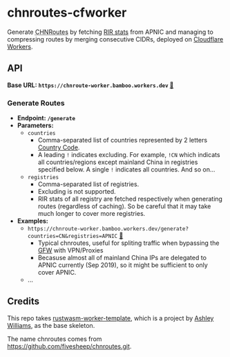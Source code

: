 # chnroutes-cfworker
Generate <abbr title="routes of mainland China">CHNRoutes</abbr> by fetching [RIR stats](https://www.apnic.net/about-apnic/corporate-documents/documents/resource-guidelines/rir-statistics-exchange-format/) from APNIC and managing to compressing routes by merging consecutive CIDRs, deployed on [Cloudflare Workers](https://workers.cloudflare.com/). 

## API
**Base URL: `https://chnroute-worker.bamboo.workers.dev` [🔗](https://chnroute-worker.bamboo.workers.dev)**

### Generate Routes
- **Endpoint: `/generate`**
- **Parameters:**
    - `countries`
        - Comma-separated list of countries represented by 2 letters [Country Code](https://en.wikipedia.org/wiki/ISO_3166-1_alpha-2).
        - A leading `!` indicates excluding. For example, `!CN` which indicats all countries/regions except mainland China in registries specified below. A single `!` indicates all countries. And so on...
    - `registries`
        - Comma-separated list of registries. 
        - Excluding is not supported.
        - RIR stats of all registry are fetched respectively when generating routes (regardless of caching). So be careful that it may take much longer to cover more registries.
- **Examples:**
    - `https://chnroute-worker.bamboo.workers.dev/generate?countries=CN&registries=APNIC` [🔗](https://chnroute-worker.bamboo.workers.dev/generate?countries=CN&registries=APNIC)
        - Typical chnroutes, useful for spliting traffic when bypassing the [GFW](https://en.wikipedia.org/wiki/Great_Firewall) with VPN/Proxies 
        - Becasuse almost all of mainland China IPs are delegated to APNIC currently (Sep 2019), so it might be sufficient to only cover APNIC.
    - ...



## Credits
This repo takes [rustwasm-worker-template](https://github.com/cloudflare/rustwasm-worker-template), which is a project by [Ashley Williams](https://github.com/ashleygwilliams), as the base skeleton.

The name chnroutes comes from https://github.com/fivesheep/chnroutes.git.